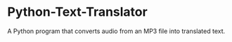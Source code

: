 # Python-Text-Translator
A Python program that converts audio from an MP3 file into translated text.
